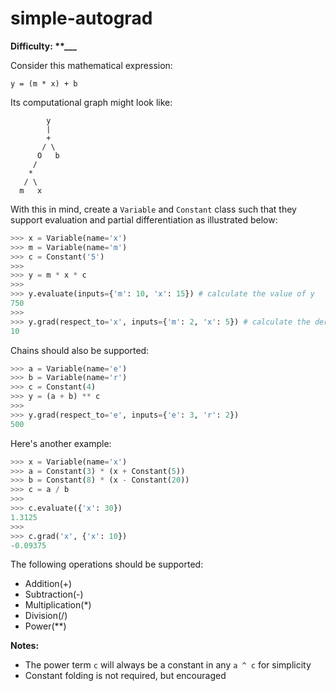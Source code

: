 # simple-autograd

__Difficulty: \*\*\_\_\___

Consider this mathematical expression:
```
y = (m * x) + b
```

Its computational graph might look like:
```
        y
        |
        +
       / \
      O   b
     /
    *
   / \
  m   x
```

With this in mind, create a `Variable` and `Constant` class such that they support evaluation and partial differentiation as illustrated below:
```python
>>> x = Variable(name='x')
>>> m = Variable(name='m')
>>> c = Constant('5')
>>>
>>> y = m * x * c
>>>
>>> y.evaluate(inputs={'m': 10, 'x': 15}) # calculate the value of y
750
>>>
>>> y.grad(respect_to='x', inputs={'m': 2, 'x': 5}) # calculate the derivative of y in respect to x
10
```

Chains should also be supported:
```python
>>> a = Variable(name='e')
>>> b = Variable(name='r')
>>> c = Constant(4)
>>> y = (a + b) ** c
>>>
>>> y.grad(respect_to='e', inputs={'e': 3, 'r': 2})
500
```

Here's another example:
```python
>>> x = Variable(name='x')
>>> a = Constant(3) * (x + Constant(5))
>>> b = Constant(8) * (x - Constant(20))
>>> c = a / b
>>>
>>> c.evaluate({'x': 30})
1.3125
>>>
>>> c.grad('x', {'x': 10})
-0.09375
```

The following operations should be supported:
- Addition(+)
- Subtraction(-)
- Multiplication(\*)
- Division(/)
- Power(\*\*)

__Notes:__
- The power term `c` will always be a constant in any `a ^ c` for simplicity
- Constant folding is not required, but encouraged
